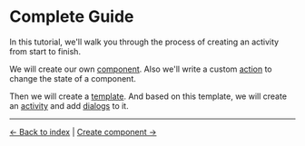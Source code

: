 # Complete Guide

In this tutorial, we'll walk you through the process of creating an activity from start to finish.

We will create our own [component](component.md). Also we'll write a custom [action](action.md) to change the state of a component.

Then we will create a [template](template.md). And based on this template, we will create an [activity](activity.md) and add [dialogs](dialogs.md) to it.

---

[← Back to index](../../index.md) | [Create component →](component.md)
